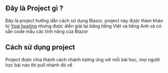 ## Đây là Project gì ?

Đây là project hướng dẫn cách sử dụng Blazor, project này được thàm khảo từ [Yogi hosting](https://www.yogihosting.com/blazor-first-application/) nhưng được diễn giải lại bằng tiếng Việt và tiếng Anh và có sẵn code mẫu các tính năng của Blazor 

## Cách sử dụng project
<p>
  Project được chia thành cách nhánh tương ứng với mỗi bài học, mọi người học bài nào thì pull nhánh đó về
</p>

